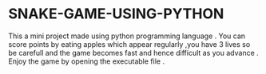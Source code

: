 # SNAKE-GAME-USING-PYTHON
This a mini project made using python programming language . You can score points by eating apples which appear regularly ,you have 3 lives so be carefull and the game becomes fast and hence difficult as you advance . Enjoy the game by opening the executable file .
